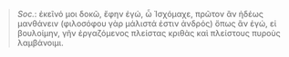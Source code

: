 

>  *Soc.*: ἐκεῖνό μοι δοκῶ, ἔφην ἐγώ, ὦ Ἰσχόμαχε, πρῶτον ἂν ἡδέως μανθάνειν (φιλοσόφου γὰρ μάλιστά ἐστιν ἀνδρός) ὅπως ἂν ἐγώ, εἰ βουλοίμην, γῆν ἐργαζόμενος πλείστας κριθὰς καὶ πλείστους πυροὺς λαμβάνοιμι.